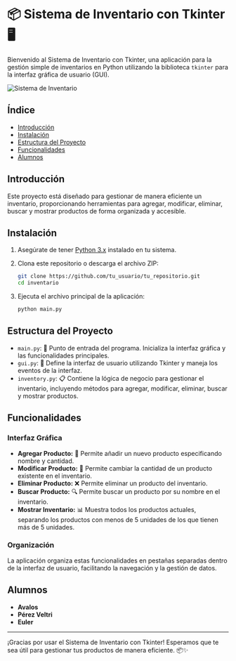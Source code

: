 # 📦 Sistema de Inventario con Tkinter 🖥️

Bienvenido al Sistema de Inventario con Tkinter, una aplicación para la gestión simple de inventarios en Python utilizando la biblioteca `tkinter` para la interfaz gráfica de usuario (GUI).

![Sistema de Inventario](https://via.placeholder.com/1000x100?text=Sistema+de+Inventario+con+Tkinter)

## Índice

- [Introducción](#introducción)
- [Instalación](#instalación)
- [Estructura del Proyecto](#estructura-del-proyecto)
- [Funcionalidades](#funcionalidades)
- [Alumnos](#alumnos)
## Introducción

Este proyecto está diseñado para gestionar de manera eficiente un inventario, proporcionando herramientas para agregar, modificar, eliminar, buscar y mostrar productos de forma organizada y accesible.

## Instalación

1. Asegúrate de tener [Python 3.x](https://www.python.org/downloads/) instalado en tu sistema.
2. Clona este repositorio o descarga el archivo ZIP:

    ```sh
    git clone https://github.com/tu_usuario/tu_repositorio.git
    cd inventario
    ```

3. Ejecuta el archivo principal de la aplicación:

    ```sh
    python main.py
    ```

## Estructura del Proyecto

- `main.py`: 🚀 Punto de entrada del programa. Inicializa la interfaz gráfica y las funcionalidades principales.
- `gui.py`: 🎨 Define la interfaz de usuario utilizando Tkinter y maneja los eventos de la interfaz.
- `inventory.py`: 📋 Contiene la lógica de negocio para gestionar el inventario, incluyendo métodos para agregar, modificar, eliminar, buscar y mostrar productos.

## Funcionalidades

### Interfaz Gráfica

- **Agregar Producto:** 🛒 Permite añadir un nuevo producto especificando nombre y cantidad.
- **Modificar Producto:** 🔄 Permite cambiar la cantidad de un producto existente en el inventario.
- **Eliminar Producto:** ❌ Permite eliminar un producto del inventario.
- **Buscar Producto:** 🔍 Permite buscar un producto por su nombre en el inventario.
- **Mostrar Inventario:** 📊 Muestra todos los productos actuales, separando los productos con menos de 5 unidades de los que tienen más de 5 unidades.

### Organización

La aplicación organiza estas funcionalidades en pestañas separadas dentro de la interfaz de usuario, facilitando la navegación y la gestión de datos.


## Alumnos

- **Avalos**
- **Pérez Veltri**
- **Euler**

---


¡Gracias por usar el Sistema de Inventario con Tkinter! Esperamos que te sea útil para gestionar tus productos de manera eficiente. 📦✨
